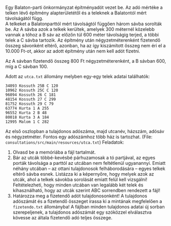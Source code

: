 Egy Balaton-parti önkormányzat építményadót vezet be. Az adó mértéke a telken lévő
építmény alapterületétől és a teleknek a Balatontól mért távolságától függ.  
A telkeket a Balatonparttól mért távolságtól függően három sávba sorolták be. Az A sávba
azok a telkek kerültek, amelyek 300 méternél közelebb vannak a tóhoz a B sáv az előzőn túl
600 méter távolságig terjed, a többi telek a C sávba tartozik. Az építmény után
négyzetméterenként fizetendő összeg sávonként eltérő, azonban, ha az így kiszámított összeg
nem éri el a 10.000 Ft-ot, akkor az adott építmény után nem kell adót fizetni.     

Az A sávban fizetendő összeg 800 Ft négyzetméterenként, a B sávban 600, míg a C sávban 100.   

Adott az `utca.txt` állomány melyben egy-egy telek adatai találhatók:
```
34093 Kossuth 25B C 120
10962 Kossuth 25C C 120
96094 Kossuth 26 C 181
48154 Kossuth 27 C 299
81752 Kossuth 29 C 79
63774 Kurta 1 A 255
96552 Kurta 2 B 48
80018 Kurta 3 A 184
12995 Malom 1 C 282
```
Az első oszlopban a tulajdonos adószáma, majd utcanév, házszám, adósáv és négyzetméter. Fontos egy adószámhoz több ház is tartozhat. (File: `consultations/src/main/resources/utca.txt`) 
Feladatok:
1. Olvasd be a memóriába a fájl tartalmát. 
2. Bár az utcák többé-kevésbé párhuzamosak a tó partjával, az egyes porták távolsága a parttól
az utcában nem feltétlenül ugyanannyi. Emiatt néhány utcában – az ottani tulajdonosok
felháborodására – egyes telkek eltérő sávba esnek. Listázza ki a képernyőre, hogy melyek
azok az utcák, ahol a telkek sávokba sorolását emiatt felül kell vizsgálni! Feltételezheti,
hogy minden utcában van legalább két telek és kihasználható, hogy az utcák szerint ABC sorrendben rendezett a fájl!
3. Határozza meg a fizetendő adót tulajdonosonként! A tulajdonos adószámát és a fizetendő
összeget írassa ki a mintának megfelelően a `fizetendo.txt` állományba! A fájlban
minden tulajdonos adatai új sorban szerepeljenek, a tulajdonos adószámát egy szóközzel
elválasztva kövesse az általa fizetendő adó teljes összege.